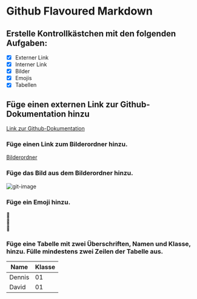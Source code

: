 # Github Flavoured Markdown

## Erstelle Kontrollkästchen mit den folgenden Aufgaben:

- [X] Externer Link
- [X] Interner Link
- [X] Bilder
- [X] Emojis
- [X] Tabellen

## Füge einen externen Link zur Github-Dokumentation hinzu
[Link zur Github-Dokumentation](https://help.github.com/en)

### Füge einen Link zum Bilderordner hinzu.
[Bilderordner](https://github.com/MrburnsDAOC/authoring/tree/main/Bilderordner)

### Füge das Bild aus dem Bilderordner hinzu.
![git-image](git-image.png)

### Füge ein Emoji hinzu.

📖  
📗  
🦊

### Füge eine Tabelle mit zwei Überschriften, Namen und Klasse, hinzu. Fülle mindestens zwei Zeilen der Tabelle aus.

| Name | Klasse |
| ---- | ---- |
| Dennis | 01 |
| David | 01 |
